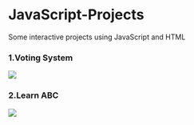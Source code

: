 # JavaScript-Projects
Some interactive projects using JavaScript and HTML
<p></p>
<h3>1.Voting System</h3><img src="https://raw.githubusercontent.com/kapoor-rakshit/JavaScript-Projects/master/Vote.PNG"></img>
<p>
<h3>2.Learn ABC</h3><img src="https://raw.githubusercontent.com/kapoor-rakshit/JavaScript-Projects/master/ABC.PNG"></img>
